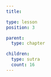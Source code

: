 ```yaml
---
title:

type: lesson
position: 3

parent:
  type: chapter

children: 
  type: sutra
  count: 16
---
```

